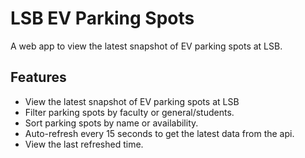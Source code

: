 # LSB EV Parking Spots

A web app to view the latest snapshot of EV parking spots at LSB.

## Features

- View the latest snapshot of EV parking spots at LSB
- Filter parking spots by faculty or general/students.
- Sort parking spots by name or availability.
- Auto-refresh every 15 seconds to get the latest data from the api.
- View the last refreshed time.